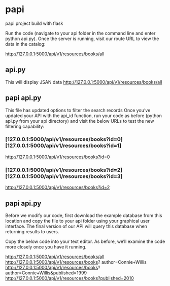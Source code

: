 # papi
papi project build with flask

Run the code (navigate to your api folder in the command line and enter python api.py). Once the server is running, visit our route URL to view the data in the catalog:

http://127.0.0.1:5000/api/v1/resources/books/all

## api.py
This will display JSAN data 
http://127.0.0.1:5000/api/v1/resources/books/all

## papi api.py
This file has updated options to filter the search records
Once you’ve updated your API with the api_id function, run your code as before (python api.py from your api directory) and visit the below URLs to test the new filtering capability:
### [127.0.0.1:5000/api/v1/resources/books?id=0] [127.0.0.1:5000/api/v1/resources/books?id=1]
http://127.0.0.1:5000/api/v1/resources/books?id=0

### [127.0.0.1:5000/api/v1/resources/books?id=2] [127.0.0.1:5000/api/v1/resources/books?id=3]
http://127.0.0.1:5000/api/v1/resources/books?id=2

## papi api.py
Before we modify our code, first download the example database from this location and copy the file to your api folder using your graphical user interface. 
The final version of our API will query this database when returning results to users.

Copy the below code into your text editor. As before, we’ll examine the code more closely once you have it running.

http://127.0.0.1:5000/api/v1/resources/books/all
http://127.0.0.1:5000/api/v1/resources/books?
author=Connie+Willis http://127.0.0.1:5000/api/v1/resources/books?
author=Connie+Willis&published=1999 http://127.0.0.1:5000/api/v1/resources/books?published=2010
